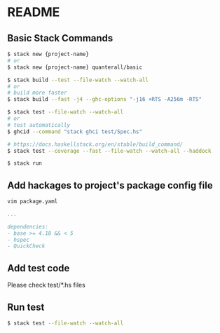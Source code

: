 # README

## Basic Stack Commands

```bash
$ stack new {project-name}
# or
$ stack new {project-name} quanterall/basic

$ stack build --test --file-watch --watch-all
# or
# build more faster
$ stack build --fast -j4 --ghc-options "-j16 +RTS -A256m -RTS"

$ stack test --file-watch --watch-all
# or
# test automatically
$ ghcid --command "stack ghci test/Spec.hs"

# https://docs.haskellstack.org/en/stable/build_command/
$ stack test --coverage --fast --file-watch --watch-all --haddock

$ stack run
```

## Add hackages to project's package config file

```bash
vim package.yaml
```

```yaml
...

dependencies:
- base >= 4.18 && < 5
- hspec
- QuickCheck
```

## Add test code

Please check test/*.hs files

## Run test

```bash
$ stack test --file-watch --watch-all
```
